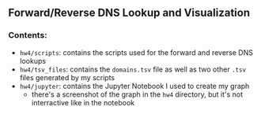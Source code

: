 ## Forward/Reverse DNS Lookup and Visualization

### Contents: 
  
* `hw4/scripts`: contains the scripts used for the forward and reverse DNS lookups
* `hw4/tsv_files`: contains the `domains.tsv` file as well as two other `.tsv` files generated by my scripts
* `hw4/jupyter`: contains the Jupyter Notebook I used to create my graph 
	* there's a screenshot of the graph in the `hw4` directory, but it's not interractive like in the notebook


